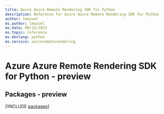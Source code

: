 ```yaml
---
title: Azure Azure Remote Rendering SDK for Python
description: Reference for Azure Azure Remote Rendering SDK for Python
author: lmazuel
ms.author: lmazuel
ms.data: 09/13/2023
ms.topic: reference
ms.devlang: python
ms.service: azureremoterendering
---
```

# Azure Azure Remote Rendering SDK for Python - preview
## Packages - preview
[!INCLUDE [packages](azure-remote-rendering-index.md)]